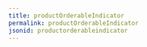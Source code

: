 ```yaml
---
title: productOrderableIndicator
permalink: productOrderableIndicator
jsonid: productorderableindicator
---
```

